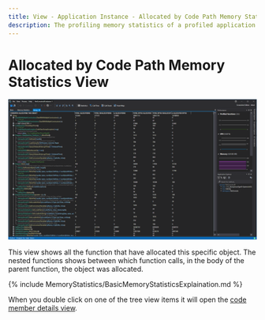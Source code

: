 ```yaml
---
title: View - Application Instance - Allocated by Code Path Memory Statistics View
description: The profiling memory statistics of a profiled application by code path.
---
```


# Allocated by Code Path Memory Statistics View
![assets/img/ApplicationInstanceWindow/AllocatedByCodePathMemoryStatsWindow.png](../../../assets/img/ApplicationInstanceWindow/AllocatedByCodePathMemoryStatsWindow.png)

This view shows all the function that have allocated this specific object. The nested functions shows between which function calls, in the body of the parent function, the object was allocated.

{% include MemoryStatistics/BasicMemoryStatisticsExplaination.md %}

When you double click on one of the tree view items it will open the [code member details view](CodeMemberDetailsView).